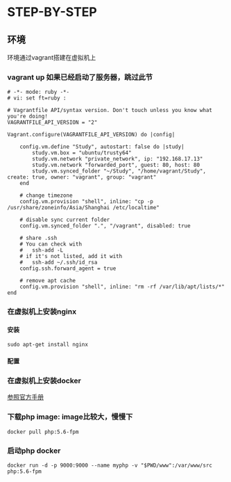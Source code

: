 # STEP-BY-STEP

## 环境

环境通过vagrant搭建在虚拟机上

### vagrant up 如果已经启动了服务器，跳过此节

```shell
# -*- mode: ruby -*-
# vi: set ft=ruby :

# Vagrantfile API/syntax version. Don't touch unless you know what you're doing!
VAGRANTFILE_API_VERSION = "2"

Vagrant.configure(VAGRANTFILE_API_VERSION) do |config|

    config.vm.define "Study", autostart: false do |study|
        study.vm.box = "ubuntu/trusty64"
        study.vm.network "private_network", ip: "192.168.17.13"
        study.vm.network "forwarded_port", guest: 80, host: 80
        study.vm.synced_folder "~/Study", "/home/vagrant/Study", create: true, owner: "vagrant", group: "vagrant"
    end

    # change timezone
    config.vm.provision "shell", inline: "cp -p /usr/share/zoneinfo/Asia/Shanghai /etc/localtime"

    # disable sync current folder
    config.vm.synced_folder ".", "/vagrant", disabled: true

    # share .ssh
    # You can check with 
    #   ssh-add -L
    # if it's not listed, add it with 
    #   ssh-add ~/.ssh/id_rsa
    config.ssh.forward_agent = true

    # remove apt cache
    config.vm.provision "shell", inline: "rm -rf /var/lib/apt/lists/*"
end
```

### 在虚拟机上安装nginx

#### 安装

```shell
sudo apt-get install nginx
```

#### 配置

### 在虚拟机上安装docker

[参照官方手册](https://docs.docker.com/engine/installation/linux/ubuntulinux/)

### 下载php image: image比较大，慢慢下

```shell
docker pull php:5.6-fpm
```

### 启动php docker

```shell
docker run -d -p 9000:9000 --name myphp -v "$PWD/www":/var/www/src php:5.6-fpm
```
